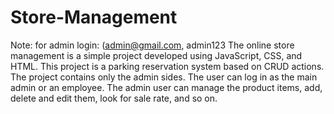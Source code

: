 # Store-Management
Note: for admin login: (admin@gmail.com, admin123
The online store management is a simple project developed using JavaScript, CSS, and HTML. This project is a parking reservation system based on CRUD actions. 
The project contains only the admin sides. 
The user can log in as the main admin or an employee. The admin user can manage the product items, add, delete and edit them, look for sale rate, and so on.
